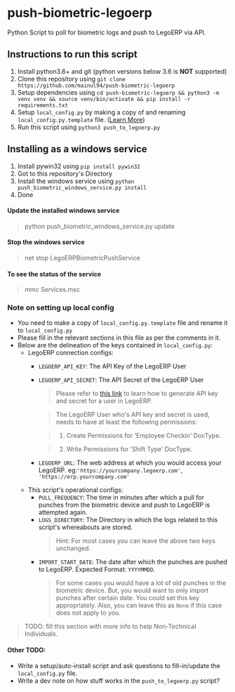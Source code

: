 # push-biometric-legoerp
Python Script to poll for biometric logs and push to LegoERP via API.

## Instructions to run this script
1. Install python3.6+ and git (python versions below 3.6 is **NOT** supported)
2. Clone this repository using `git clone https://github.com/mainul94/push-biometric-legoerp`
3. Setup dependencies using `cd push-biometric-legoerp && python3 -m venv venv && source venv/bin/activate && pip install -r requirements.txt`
4. Setup `local_config.py` by making a copy of and renaming `local_config.py.template` file. ([Learn More](#Note-on-setting-up-local-config))
5. Run this script using `python3 push_to_legoerp.py`

## Installing as a windows service
1. Install pywin32 using `pip install pywin32`
2. Got to this repository's Directory
3. Install the windows service using `python push_biometric_windows_service.py install`
4. Done

#### Update the installed windows service
> python push_biometric_windows_service.py update

#### Stop the windows service
> net stop LegoERPBiometricPushService

#### To see the status of the service
> mmc Services.msc

### Note on setting up local config
- You need to make a copy of `local_config.py.template` file and rename it to `local_config.py`
- Please fill in the relevant sections in this file as per the comments in it.
- Below are the delineation of the keys contained in `local_config.py`:
  - LegoERP connection configs:
    - `LEGOERP_API_KEY`: The API Key of the LegoERP User
    - `LEGOERP_API_SECRET`: The API Secret of the LegoERP User
      > Please refer to [this link](https://frappe.io/docs/user/en/guides/integration/how_to_set_up_token_based_auth#generate-a-token) to learn how to generate API key and secret for a user in LegoERP. 

      > The LegoERP User who's API key and secret is used, needs to have at least the following permissions: 

      > 1. Create Permissions for 'Employee Checkin' DocType.

      > 2. Write Permissions for 'Shift Type' DocType.
    - `LEGOERP_URL`: The web address at which you would access your LegoERP. eg:`'https://yourcompany.legoerp.com'`, `'https://erp.yourcompany.com'`
  - This script's operational configs:
    - `PULL_FREQUENCY`: The time in minutes after which a pull for punches from the biometric device and push to LegoERP is attempted again.
    - `LOGS_DIRECTORY`: The Directory in which the logs related to this script's whereabouts are stored.
      > Hint: For most cases you can leave the above two keys unchanged. 
    - `IMPORT_START_DATE`: The date after which the punches are pushed to LegoERP. Expected Format: `YYYYMMDD`.
      > For some cases you would have a lot of old punches in the biometric device. But, you would want to only import punches after certain date. You could set this key appropriately. Also, you can leave this as `None` if this case does not apply to you.
> TODO: fill this section with more info to help Non-Technical Individuals.

#### Other TODO:
 - Write a setup/auto-install script and ask questions to fill-in/update the `local_config.py` file.
 - Write a dev note on how stuff works in the `push_to_legoerp.py` script?